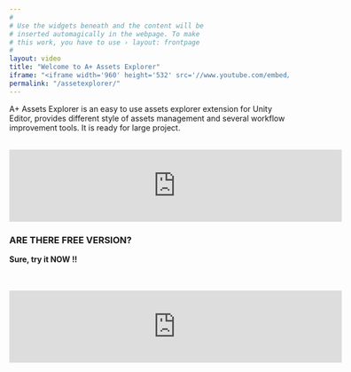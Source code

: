```yaml
---
#
# Use the widgets beneath and the content will be
# inserted automagically in the webpage. To make
# this work, you have to use › layout: frontpage
#
layout: video
title: "Welcome to A+ Assets Explorer"
iframe: "<iframe width='960' height='532' src='//www.youtube.com/embed/CqNHID7MUtU' frameborder='0' allowfullscreen></iframe>"
permalink: "/assetexplorer/"
---
```


A+ Assets Explorer is an easy to use assets explorer extension for Unity Editor, provides different style of assets management and several workflow improvement tools. It is ready for large project.
<br>
<br>
<iframe src="https://api.assetstore.unity3d.com/affiliate/embed/package/57335/widget-wide?aid=1011lGoJ" style="width:600px; height:130px; border:0px;"></iframe>
<br>

### ARE THERE FREE VERSION?

__Sure, try it NOW !!__

<br>
<br>
<iframe src="https://api.assetstore.unity3d.com/affiliate/embed/package/68761/widget-wide?aid=1011lGoJ" style="width:600px; height:130px; border:0px;"></iframe>



